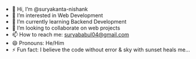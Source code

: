 - 👋 Hi, I’m @suryakanta-nishank
- 👀 I’m interested in Web Development
- 🌱 I’m currently learning Backend Development
- 💞️ I’m looking to collaborate on web projects
- 📫 How to reach me: [suryababul04@gmail.com](mailto:suryababul04@gmail.com)
- 😄 Pronouns: He/Him
- ⚡ Fun fact: I believe the code without error & sky with sunset heals me...

